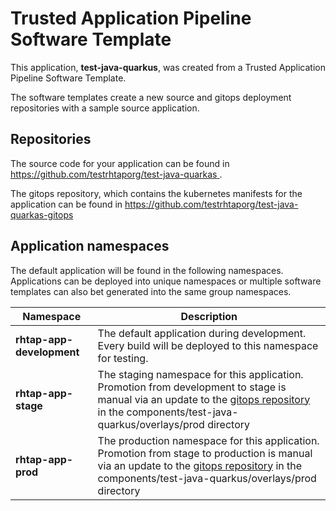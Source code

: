 # Trusted Application Pipeline Software Template

This application, **test-java-quarkus**, was created from a Trusted Application Pipeline Software Template.

The software templates create a new source and gitops deployment repositories with a sample source application. 

## Repositories

The source code for your application can be found in [https://github.com/testrhtaporg/test-java-quarkas ](https://github.com/testrhtaporg/test-java-quarkas ).
 
The gitops repository, which contains the kubernetes manifests for the application can be found in 
[https://github.com/testrhtaporg/test-java-quarkas-gitops ](https://github.com/testrhtaporg/test-java-quarkas-gitops ) 

## Application namespaces 

The default application will be found in the following namespaces. Applications can be deployed into unique namespaces or multiple software templates can also bet generated into the same group namespaces.  

|  Namespace   |  Description   |  
| -------- | -------- |   
| **rhtap-app-development** | The default application during development. Every build will be deployed to this namespace for testing. | 
| **rhtap-app-stage** | The staging namespace for this application. Promotion from development to stage is manual via an update to the [gitops repository](https://github.com/testrhtaporg/test-java-quarkas-gitops ) in the components/test-java-quarkus/overlays/prod directory |  
| **rhtap-app-prod** | The production namespace for this application. Promotion from stage to production is manual via an update to the [gitops repository](https://github.com/testrhtaporg/test-java-quarkas-gitops ) in the components/test-java-quarkus/overlays/prod directory | 